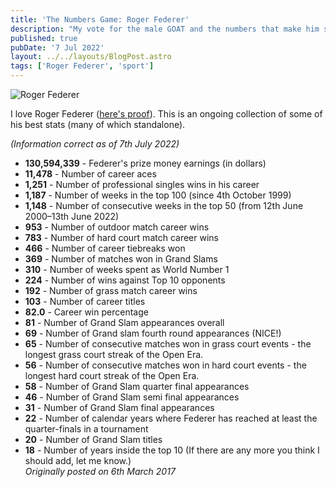 ```yaml
---
title: 'The Numbers Game: Roger Federer'
description: "My vote for the male GOAT and the numbers that make him so."
published: true
pubDate: '7 Jul 2022'
layout: ../../layouts/BlogPost.astro
tags: ['Roger Federer', 'sport']
---
```


![Roger Federer](/images/roger-federer-5-bit.png)
<p>I love Roger Federer (<a href="/posts/last-donut-of-the-night-when-federer-dilla-united-for-1-weekend/">here's proof</a>). This is an ongoing collection of some of his best stats (many of which standalone).</p>

<p><em>(Information correct as of 7th July 2022)</em></p>

* **130,594,339** - Federer's prize money earnings (in dollars)
* **11,478** - Number of career aces
* **1,251** - Number of professional singles wins in his career
* **1,187** - Number of weeks in the top 100 (since 4th October 1999)
* **1,148** - Number of consecutive weeks in the top 50 (from 12th June 2000&ndash;13th June 2022)
* **953** - Number of outdoor match career wins
* **783** - Number of hard court match career wins
* **466** - Number of career tiebreaks won
* **369** - Number of matches won in Grand Slams 
* **310** - Number of weeks spent as World Number 1
* **224** - Number of wins against Top 10 opponents
* **192** - Number of grass match career wins
* **103** - Number of career titles
* **82.0** - Career win percentage
* **81** - Number of Grand Slam appearances overall
* **69** - Number of Grand slam fourth round appearances (NICE!)
* **65** - Number of consecutive matches won in grass court events - the longest grass court streak of the Open Era.
* **56** - Number of consecutive matches won in hard court events - the longest hard court streak of the Open Era.
* **58** - Number of Grand Slam quarter final appearances
* **46** - Number of Grand Slam semi final appearances
* **31** - Number of Grand Slam final appearances
* **22** - Number of calendar years where Federer has reached at least the quarter-finals in a tournament
* **20** - Number of Grand Slam titles
* **18** - Number of years inside the top 10 
(If there are any more you think I should add, let me know.)  
<em>Originally posted on 6th March 2017</em>